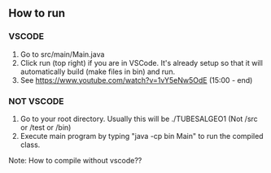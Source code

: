 ## How to run
### VSCODE
1. Go to src/main/Main.java
2. Click run (top right) if you are in VSCode. It's already setup so that it will automatically build (make files in bin) and run.
3. See https://www.youtube.com/watch?v=1vY5eNw5OdE (15:00 - end)

### NOT VSCODE
1. Go to your root directory. Usually this will be ./TUBESALGEO1 (Not /src or /test or /bin)
2. Execute main program by typing "java -cp bin Main" to run the compiled class.

Note: How to compile without vscode??

